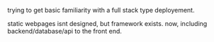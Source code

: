 trying to get basic familiarity with a full stack type deployement. 

static webpages isnt designed, but framework exists. now, including backend/database/api to the front end. 

